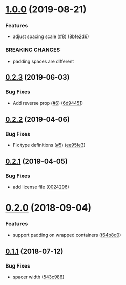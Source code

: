 # [1.0.0](https://github.com/4Catalyzer/layout/compare/v0.2.3...v1.0.0) (2019-08-21)


### Features

* adjust spacing scale ([#8](https://github.com/4Catalyzer/layout/issues/8)) ([8bfe2d6](https://github.com/4Catalyzer/layout/commit/8bfe2d6))


### BREAKING CHANGES

* padding spaces are different

## [0.2.3](https://github.com/4Catalyzer/layout/compare/v0.2.2...v0.2.3) (2019-06-03)


### Bug Fixes

* Add reverse prop ([#6](https://github.com/4Catalyzer/layout/issues/6)) ([6d94451](https://github.com/4Catalyzer/layout/commit/6d94451))

## [0.2.2](https://github.com/4Catalyzer/layout/compare/v0.2.1...v0.2.2) (2019-04-06)


### Bug Fixes

* Fix type definitions ([#5](https://github.com/4Catalyzer/layout/issues/5)) ([ee95fe3](https://github.com/4Catalyzer/layout/commit/ee95fe3))

## [0.2.1](https://github.com/4Catalyzer/layout/compare/v0.2.0...v0.2.1) (2019-04-05)


### Bug Fixes

* add license file ([0024296](https://github.com/4Catalyzer/layout/commit/0024296))

# [0.2.0](https://github.com/4Catalyzer/layout/compare/v0.1.1...v0.2.0) (2018-09-04)


### Features

* support padding on wrapped containers ([f64b8d0](https://github.com/4Catalyzer/layout/commit/f64b8d0))

## [0.1.1](https://github.com/4Catalyzer/layout/compare/v0.1.0...v0.1.1) (2018-07-12)


### Bug Fixes

* spacer width ([543c986](https://github.com/4Catalyzer/layout/commit/543c986))
